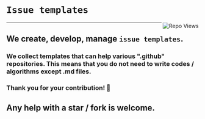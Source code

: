 # `Issue templates`

<a href="https://github.com/MacrowebCloud/.github" alt=".github">
	<img align="right" src="https://komarev.com/ghpvc/?username=macrowebcloudDotgithub&color=brightgreen&style=plastic&label=Repo+Views" alt="Repo Views"/>
</a>


---

## We create, develop, manage  `issue templates`. 

### We collect templates that can help various ".github" repositories. This means that you do not need to write codes / algorithms except .md files.

### Thank you for your contribution! 🤩

## Any help with a star / fork is welcome.
